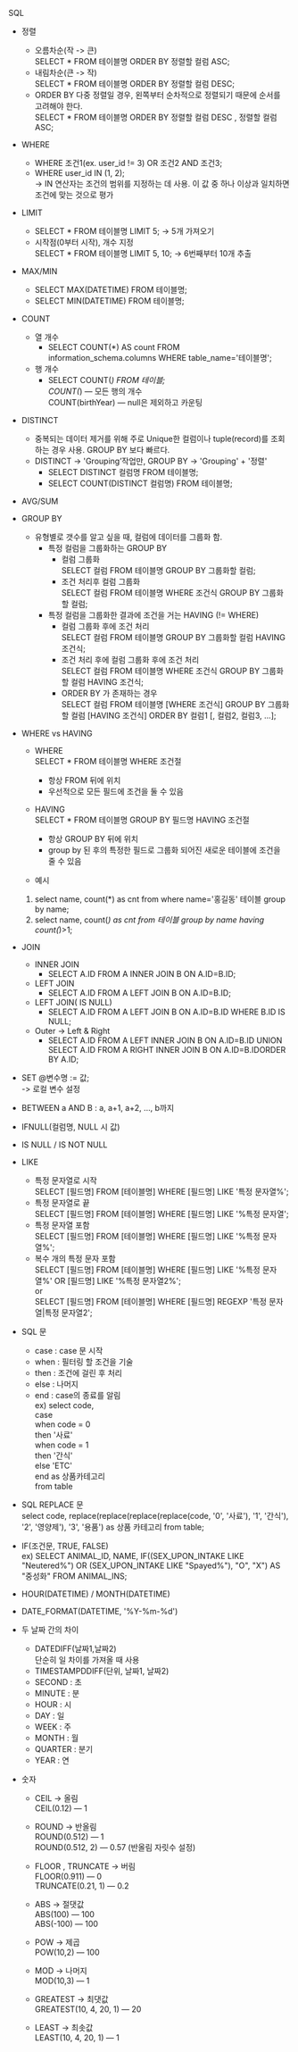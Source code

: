SQL 

* 정렬
    * 오름차순(작 -> 큰) <br>
        SELECT * FROM 테이블명 ORDER BY 정렬할 컬럼 ASC;
    * 내림차순(큰 -> 작)<br>
        SELECT * FROM 테이블명 ORDER BY 정렬할 컬럼 DESC;
    * ORDER BY 다중 정렬일 경우, 왼쪽부터 순차적으로 정렬되기 때문에 순서를 고려해야 한다. <br>
        SELECT * FROM 테이블명 ORDER BY 정렬할 컬럼 DESC , 정렬할 컬럼 ASC;

* WHERE
    * WHERE 조건1(ex. user_id != 3) OR 조건2 AND 조건3;
    * WHERE user_id IN (1, 2); <br>
        -> IN 연산자는 조건의 범위를 지정하는 데 사용. 이 값 중 하나 이상과 일치하면 조건에 맞는 것으로 평가 


* LIMIT
    * SELECT * FROM 테이블명 LIMIT 5; -> 5개 가져오기
    * 시작점(0부터 시작), 개수 지정 <br>
        SELECT * FROM 테이블명 LIMIT 5, 10; -> 6번째부터 10개 추출


* MAX/MIN
    * SELECT MAX(DATETIME) FROM 테이블명;
    * SELECT MIN(DATETIME) FROM 테이블명;

* COUNT
    * 열 개수
        * SELECT COUNT(*) AS count FROM information_schema.columns WHERE table_name='테이블명';
    * 행 개수
        * SELECT COUNT(*) FROM 테이블; <br>
	    COUNT(*) — 모든 행의 개수  <br>
            COUNT(birthYear) — null은 제외하고 카운팅
    

* DISTINCT 
    - 중복되는 데이터 제거를 위해 주로 Unique한 컬럼이나 tuple(record)를 조회하는 경우 사용. GROUP BY 보다 빠르다. 
    - DISTINCT -> 'Grouping’작업만, GROUP BY -> 'Grouping' + '정렬'
        * SELECT DISTINCT 컬럼명 FROM 테이블명;
        * SELECT COUNT(DISTINCT  컬럼명) FROM 테이블명;

* AVG/SUM

* GROUP BY
    - 유형별로 갯수를 알고 싶을 때, 컬럼에 데이터를 그룹화 함.
        * 특정 컬럼을 그룹화하는 GROUP BY
            * 컬럼 그룹화  <br>
                SELECT 컬럼 FROM 테이블명 GROUP BY 그룹화할 컬럼;
            * 조건 처리후 컬럼 그룹화 <br>
                SELECT 컬럼 FROM 테이블명 WHERE 조건식 GROUP BY 그룹화할 컬럼;
        * 특정 컬럼을 그룹화한 결과에 조건을 거는 HAVING (!= WHERE)
            * 컬럼 그룹화 후에 조건 처리 <br>
                SELECT 컬럼 FROM 테이블명 GROUP BY 그룹화할 컬럼 HAVING 조건식;
            * 조건 처리 후에 컬럼 그룹화 후에 조건 처리 <br>
                SELECT 컬럼 FROM 테이블명 WHERE 조건식 GROUP BY 그룹화할 컬럼 HAVING 조건식;
            * ORDER BY 가 존재하는 경우 <br>
                SELECT 컬럼 FROM 테이블명 [WHERE 조건식] GROUP BY 그룹화할 컬럼 [HAVING 조건식] ORDER BY 컬럼1 [, 컬럼2, 컬럼3, …];


* WHERE vs HAVING
    * WHERE <br>
        SELECT * FROM 테이블명 WHERE 조건절
        - 항상 FROM 뒤에 위치 
        - 우선적으로 모든 필드에 조건을 둘 수 있음
    * HAVING  <br>
        SELECT * FROM 테이블명 GROUP BY 필드명 HAVING 조건절 
        - 항상 GROUP BY 뒤에 위치 
        - group by 된 후의 특정한 필드로 그룹화 되어진 새로운 테이블에 조건을 줄 수 있음
        
    * 예시 <br>
    1) select name, count(*) as cnt from where name='홍길동' 테이블 group by name;  <br>
    2) select name, count(*) as cnt from 테이블 group by name having count(*)>1;


* JOIN
    * INNER JOIN
        * SELECT A.ID FROM A INNER JOIN B ON A.ID=B.ID;
    * LEFT JOIN
        * SELECT A.ID FROM A LEFT JOIN B ON A.ID=B.ID;
    * LEFT JOIN( IS NULL) 
        * SELECT A.ID FROM A LEFT JOIN B ON A.ID=B.ID WHERE B.ID IS NULL;
    * Outer -> Left & Right
        * SELECT A.ID FROM A LEFT INNER JOIN B ON A.ID=B.ID UNION SELECT A.ID FROM A RIGHT INNER JOIN B ON A.ID=B.IDORDER BY A.ID;


* SET @변수명 := 값; <br>
    -> 로컬 변수 설정

* BETWEEN a AND B : a, a+1, a+2, …, b까지

* IFNULL(컬럼명, NULL 시 값)

* IS NULL / IS NOT NULL

* LIKE 
    * 특정 문자열로 시작 <br>
        SELECT [필드명] FROM [테이블명] WHERE [필드명] LIKE '특정 문자열%';
    * 특정 문자열로 끝 <br>
        SELECT [필드명] FROM [테이블명] WHERE [필드명] LIKE '%특정 문자열';
    * 특정 문자열 포함 <br>
        SELECT [필드명] FROM [테이블명] WHERE [필드명] LIKE '%특정 문자열%';
    * 복수 개의 특정 문자 포함 <br>
        SELECT [필드명] FROM [테이블명] WHERE [필드명] LIKE '%특정 문자열%' OR [필드명] LIKE '%특정 문자열2%';  <br>
	or  <br>
        SELECT [필드명] FROM [테이블명] WHERE [필드명] REGEXP '특정 문자열|특정 문자열2';

* SQL 문
    - case : case 문 시작 
    - when : 필터링 할 조건을 기술 
    - then : 조건에 걸린 후 처리
    - else : 나머지 
    - end : case의 종료를 알림 <br>
        ex) select code, <br>
                case <br>
                    when code = 0 <br>
                        then '사료' <br>
                    when code = 1 <br>
                        then '간식' <br>
                    else 'ETC' <br>
                    end as 상품카테고리 <br>
            from table <br>

* SQL REPLACE 문 <br>
    select code, replace(replace(replace(replace(code, '0', '사료'), '1', '간식'), '2', '영양제'), '3', '용품') as 상품 카테고리 from table;

* IF(조건문, TRUE, FALSE) <br>
    ex) SELECT ANIMAL_ID, NAME, 
	     IF((SEX_UPON_INTAKE LIKE "Neutered%") OR (SEX_UPON_INTAKE LIKE "Spayed%"), "O", "X")  AS "중성화" 
	    FROM ANIMAL_INS;

* HOUR(DATETIME) / MONTH(DATETIME)

* DATE_FORMAT(DATETIME, '%Y-%m-%d')

* 두 날짜 간의 차이
    * DATEDIFF(날짜1,날짜2) <br>
        단순히 일 차이를 가져올 때 사용
    * TIMESTAMPDDIFF(단위, 날짜1, 날짜2)
    -  SECOND : 초
    -  MINUTE : 분
    -  HOUR : 시
    -  DAY : 일
    -  WEEK : 주
    -  MONTH : 월
    -  QUARTER : 분기
    -  YEAR : 연


* 숫자
    * CEIL -> 올림  <br>
        CEIL(0.12) — 1

    * ROUND -> 반올림  <br>
        ROUND(0.512) — 1 <br>
        ROUND(0.512, 2) — 0.57 (반올림 자릿수 설정)

    * FLOOR , TRUNCATE -> 버림  <br>
        FLOOR(0.911) — 0 <br>
        TRUNCATE(0.21, 1) — 0.2

    * ABS -> 절댓값 <br>
        ABS(100) — 100 <br>
        ABS(-100) — 100

    * POW -> 제곱 <br>
        POW(10,2) — 100

    * MOD -> 나머지  <br>
        MOD(10,3) — 1

    * GREATEST -> 최댓값 <br>
        GREATEST(10, 4, 20, 1) — 20

    * LEAST -> 최솟값 <br>
        LEAST(10, 4, 20, 1) — 1
